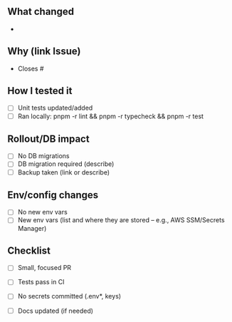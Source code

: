 ## What changed

- 

## Why (link Issue)

- Closes #

## How I tested it

- [ ] Unit tests updated/added
- [ ] Ran locally: pnpm -r lint && pnpm -r typecheck && pnpm -r test

## Rollout/DB impact

- [ ] No DB migrations
- [ ] DB migration required (describe)
- [ ] Backup taken (link or describe)

## Env/config changes

- [ ] No new env vars
- [ ] New env vars (list and where they are stored – e.g., AWS SSM/Secrets Manager)

## Checklist

- [ ] Small, focused PR
- [ ] Tests pass in CI
- [ ] No secrets committed (.env*, keys)
- [ ] Docs updated (if needed)

